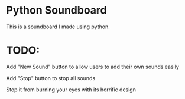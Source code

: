 # Python Soundboard
This is a soundboard I made using python.
# TODO:
Add "New Sound" button to allow users to add their own sounds easily

Add "Stop" button to stop all sounds

Stop it from burning your eyes with its horrific design
